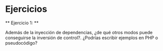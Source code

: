 # Ejercicios

** Ejercicio 1: **

Además de la inyección de dependencias, ¿de qué otros modos puede conseguirse la inversión de control?. ¿Podrías escribir ejemplos en PHP o pseudocódigo?

